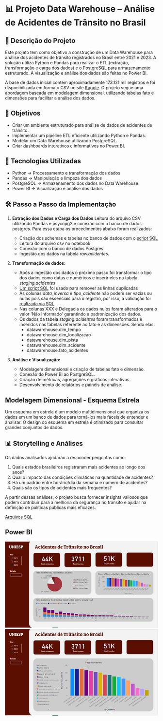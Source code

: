 # 📊 Projeto Data Warehouse – Análise de Acidentes de Trânsito no Brasil

## 📌 Descrição do Projeto

Este projeto tem como objetivo a construção de um Data Warehouse para análise dos acidentes de trânsito registrados no Brasil entre 2021 e 2023. A solução utiliza Python e Pandas para realizar o ETL (extração, transformação e carga dos dados) e o PostgreSQL para armazenamento estruturado. A visualização e análise dos dados são feitas no Power BI.

A base de dados inicial contém aproximadamente 173.121 mil registros e foi disponibilizada em formato CSV no site [Kaggle](https://www.kaggle.com/datasets/mlippo/car-accidents-in-brazil-2017-2023). O projeto segue uma abordagem baseada em modelagem dimensional, utilizando tabelas fato e dimensões para facilitar a análise dos dados.


## 🎯 Objetivos

- Criar um ambiente estruturado para análise de dados de acidentes de trânsito.
- Implementar um pipeline ETL eficiente utilizando Python e Pandas.
- Modelar um Data Warehouse utilizando PostgreSQL.
- Criar dashboards interativos e informativos no Power BI.

## 🔧 Tecnologias Utilizadas

- Python → Processamento e transformação dos dados
- Pandas → Manipulação e limpeza dos dados
- PostgreSQL → Armazenamento dos dados no Data Warehouse
- Power BI → Visualização e análise dos dados

## 🛠️ Passo a Passo da Implementação

1) **Extração dos Dados e Carga dos Dados** 
    Leitura do arquivo CSV utilizando Pandas e psycopg2 e conexão com o banco de dados postgres. Para essa etapa os procedimentos abaixo foram realizados:
    - Criação dos schemas e tabelas no banco de dados com o [script SQL](carregar_dados.ipynb)
    - Leitura do arquivo csv no notebook
    - Conexão com o banco de dados Postgres
    - Ingestão dos dados na tabela *raw.acidentes*. 

2) **Transformação de dados:**
    
    - Após a ingestão dos dados o próximo passo foi transformar o tipo dos dados como datas e numéricos e inserir eles na tabela *staging.acidentes*
    - [Um script SQL]() foi usado para remover as linhas duplicadas
    - As colunas *data_inversa* e *tipo_acidente* não podem ser vazias ou nulas pois são essenciais para o registro, por isso, a validação foi [realizada via SQL]().
    - Nas colunas XXX e Delegacia os dados nulos foram alterados para o valor 'Não Informado' garantindo a padronização dos dados.
    - Os dados da tabela *staging.acidentes* foram transformados e inseridos nas tabelas referente ao fato e as dimensões. Sendo elas:
        - datawarehouse.dim_tempo
        - datawarehouse.dim_localizacao
        - datawarehouse.dim_pista
        - datawarehouse.dim_acidente
        - datawarehouse.fato_acidentes
    

3) **Análise e Visualização:**

    - Modelagem dimensional e criação de tabelas fato e dimensão.
    - Conexão do Power BI ao PostgreSQL.
    - Criação de métricas, agregações e gráficos interativos.
   -  Desenvolvimento de relatórios e painéis de análise.

## Modelagem Dimensional - Esquema Estrela

Um esquema em estrela é um modelo multidimensional que organiza os dados em um banco de dados para torná-los mais fáceis de entender e analisar. O design do esquema em estrela é otimizado para consultar grandes conjuntos de dados.




## 📊 Storytelling e Análises

Os dados analisados ajudarão a responder perguntas como:

1) Quais estados brasileiros registraram mais acidentes ao longo dos anos?
2) Qual o impacto das condições climáticas na quantidade de acidentes?
3) Há um padrão entre horário/dia da semana e número de acidentes?
4) Quais são os tipos de acidentes mais frequentes?

A partir dessas análises, o projeto busca fornecer insights valiosos que podem contribuir para a melhoria da segurança no trânsito e ajudar na definição de políticas públicas mais eficazes.

[Arquivos SQL](carregar_dados.ipynb)

## Power BI

![alt text](img\dashboard1.PNG)
![alt text](img\dashboard2.PNG)

